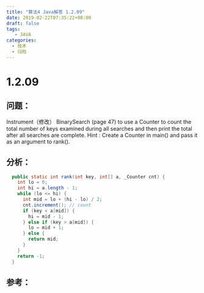 ```yaml
---
title: "算法4 Java解答 1.2.09"
date: 2019-02-22T07:35:22+08:00
draft: false
tags:
   - JAVA
categories:
  - 技术
  - 归档
---
```



# 1.2.09

## 问题：

Instrument（修改） BinarySearch (page 47) to use a Counter to count the total number of keys examined during all searches and then print the total after all searches are complete. Hint : Create a Counter in main() and pass it as an argument to rank().

## 分析：

```java
  public static int rank(int key, int[] a, _Counter cnt) {
    int lo = 0;
    int hi = a.length - 1;
    while (lo <= hi) {
      int mid = lo + (hi - lo) / 2;
      cnt.increment(); // count
      if (key < a[mid]) {
        hi = mid - 1;
      } else if (key > a[mid]) {
        lo = mid + 1;
      } else {
        return mid;
      }
    }
    return -1;
  }
```

## 参考：


